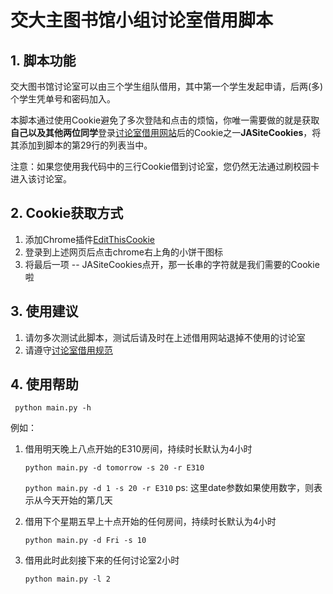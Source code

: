 # 交大主图书馆小组讨论室借用脚本

## 1. 脚本功能

交大图书馆讨论室可以由三个学生组队借用，其中第一个学生发起申请，后两(多)个学生凭单号和密码加入。

本脚本通过使用Cookie避免了多次登陆和点击的烦恼，你唯一需要做的就是获取**自己以及其他两位同学**登录[讨论室借用网站](http://studyroom.lib.sjtu.edu.cn/index.asp)后的Cookie之一**JASiteCookies**，将其添加到脚本的第29行的列表当中。

注意：如果您使用我代码中的三行Cookie借到讨论室，您仍然无法通过刷校园卡进入该讨论室。

## 2. Cookie获取方式

1. 添加Chrome插件[EditThisCookie](https://chrome.google.com/webstore/detail/editthiscookie/fngmhnnpilhplaeedifhccceomclgfbg)
2. 登录到上述网页后点击chrome右上角的小饼干图标
3. 将最后一项 -- JASiteCookies点开，那一长串的字符就是我们需要的Cookie啦

## 3. 使用建议

1. 请勿多次测试此脚本，测试后请及时在上述借用网站退掉不使用的讨论室
2. 请遵守[讨论室借用规范](http://studyroom.lib.sjtu.edu.cn/rule.asp)

## 4. 使用帮助

``` python main.py -h```

例如：

1. 借用明天晚上八点开始的E310房间，持续时长默认为4小时

   ``` python main.py -d tomorrow -s 20 -r E310 ```

   ``` python main.py -d 1 -s 20 -r E310 ```	ps: 这里date参数如果使用数字，则表示从今天开始的第几天

2. 借用下个星期五早上十点开始的任何房间，持续时长默认为4小时

   ```python main.py -d Fri -s 10```

3. 借用此时此刻接下来的任何讨论室2小时

   ```python main.py -l 2```

